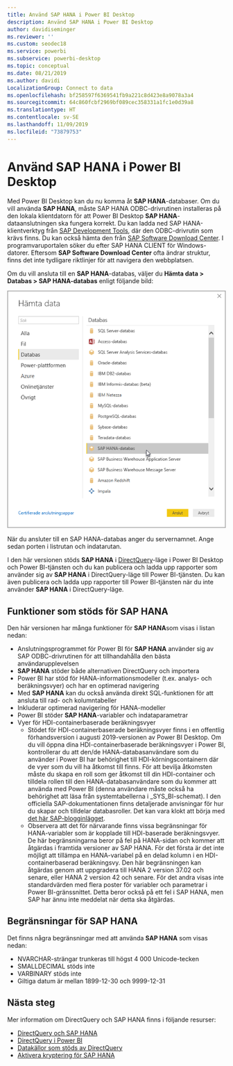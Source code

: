 ```yaml
---
title: Använd SAP HANA i Power BI Desktop
description: Använd SAP HANA i Power BI Desktop
author: davidiseminger
ms.reviewer: ''
ms.custom: seodec18
ms.service: powerbi
ms.subservice: powerbi-desktop
ms.topic: conceptual
ms.date: 08/21/2019
ms.author: davidi
LocalizationGroup: Connect to data
ms.openlocfilehash: bf258597f6369541fb9a221c8d423e8a9078a3a4
ms.sourcegitcommit: 64c860fcbf2969bf089cec358331a1fc1e0d39a8
ms.translationtype: HT
ms.contentlocale: sv-SE
ms.lasthandoff: 11/09/2019
ms.locfileid: "73879753"
---
```

# <a name="use-sap-hana-in-power-bi-desktop"></a>Använd SAP HANA i Power BI Desktop
Med Power BI Desktop kan du nu komma åt **SAP HANA**-databaser. Om du vill använda **SAP HANA**, måste SAP HANA ODBC-drivrutinen installeras på den lokala klientdatorn för att Power BI Desktop **SAP HANA**-dataanslutningen ska fungera korrekt. Du kan ladda ned SAP HANA-klientverktyg från [SAP Development Tools](https://tools.hana.ondemand.com/#hanatools), där den ODBC-drivrutin som krävs finns. Du kan också hämta den från [SAP Software Download Center](https://support.sap.com/swdc). I programvaruportalen söker du efter SAP HANA CLIENT för Windows-datorer. Eftersom **SAP Software Download Center** ofta ändrar struktur, finns det inte tydligare riktlinjer för att navigera den webbplatsen.

Om du vill ansluta till en **SAP HANA**-databas, väljer du **Hämta data > Databas > SAP HANA-databas** enligt följande bild:

![](media/desktop-sap-hana/sap-hana-1.png)

När du ansluter till en SAP HANA-databas anger du servernamnet. Ange sedan porten i listrutan och indatarutan.

I den här versionen stöds **SAP HANA** i [DirectQuery](desktop-directquery-sap-hana.md)-läge i Power BI Desktop och Power BI-tjänsten och du kan publicera och ladda upp rapporter som använder sig av **SAP HANA** i DirectQuery-läge till Power BI-tjänsten. Du kan även publicera och ladda upp rapporter till Power BI-tjänsten när du inte använder **SAP HANA** i DirectQuery-läge.

## <a name="supported-features-for-sap-hana"></a>Funktioner som stöds för SAP HANA
Den här versionen har många funktioner för **SAP HANA**som visas i listan nedan:

* Anslutningsprogrammet för Power BI för **SAP HANA** använder sig av SAP ODBC-drivrutinen för att tillhandahålla den bästa användarupplevelsen
* **SAP HANA** stöder både alternativen DirectQuery och importera
* Power BI har stöd för HANA-informationsmodeller (t.ex. analys- och beräkningsvyer) och har en optimerad navigering
* Med **SAP HANA** kan du också använda direkt SQL-funktionen för att ansluta till rad- och kolumntabeller
* Inkluderar optimerad navigering för HANA-modeller
* Power BI stöder **SAP HANA**-variabler och indataparametrar
* Vyer för HDI-containerbaserade beräkningsvyer
  * Stödet för HDI-containerbaserade beräkningsvyer finns i en offentlig förhandsversion i augusti 2019-versionen av Power BI Desktop. Om du vill öppna dina HDI-containerbaserade beräkningsvyer i Power BI, kontrollerar du att den/de HANA-databasanvändare som du använder i Power BI har behörighet till HDI-körningscontainern där de vyer som du vill ha åtkomst till finns. För att bevilja åtkomsten måste du skapa en roll som ger åtkomst till din HDI-container och tilldela rollen till den HANA-databasanvändare som du kommer att använda med Power BI (denna användare måste också ha behörighet att läsa från systemtabellerna i \_SYS\_BI-schemat). I den officiella SAP-dokumentationen finns detaljerade anvisningar för hur du skapar och tilldelar databasroller. Det kan vara klokt att börja med [det här SAP-blogginlägget](https://blogs.sap.com/2018/01/24/the-easy-way-to-make-your-hdi-container-accessible-to-a-classic-database-user/).
  * Observera att det för närvarande finns vissa begränsningar för HANA-variabler som är kopplade till HDI-baserade beräkningsvyer. De här begränsningarna beror på fel på HANA-sidan och kommer att åtgärdas i framtida versioner av SAP HANA. För det första är det inte möjligt att tillämpa en HANA-variabel på en delad kolumn i en HDI-containerbaserad beräkningsvy. Den här begränsningen kan åtgärdas genom att uppgradera till HANA 2 version 37.02 och senare, eller HANA 2 version 42 och senare. För det andra visas inte standardvärden med flera poster för variabler och parametrar i Power BI-gränssnittet. Detta beror också på ett fel i SAP HANA, men SAP har ännu inte meddelat när detta ska åtgärdas.

## <a name="limitations-of-sap-hana"></a>Begränsningar för SAP HANA
Det finns några begränsningar med att använda **SAP HANA** som visas nedan:

* NVARCHAR-strängar trunkeras till högst 4 000 Unicode-tecken
* SMALLDECIMAL stöds inte
* VARBINARY stöds inte
* Giltiga datum är mellan 1899-12-30 och 9999-12-31


## <a name="next-steps"></a>Nästa steg
Mer information om DirectQuery och SAP HANA finns i följande resurser:

* [DirectQuery och SAP HANA](desktop-directquery-sap-hana.md)
* [DirectQuery i Power BI](desktop-directquery-about.md)
* [Datakällor som stöds av DirectQuery](desktop-directquery-data-sources.md)
* [Aktivera kryptering för SAP HANA](desktop-sap-hana-encryption.md)


